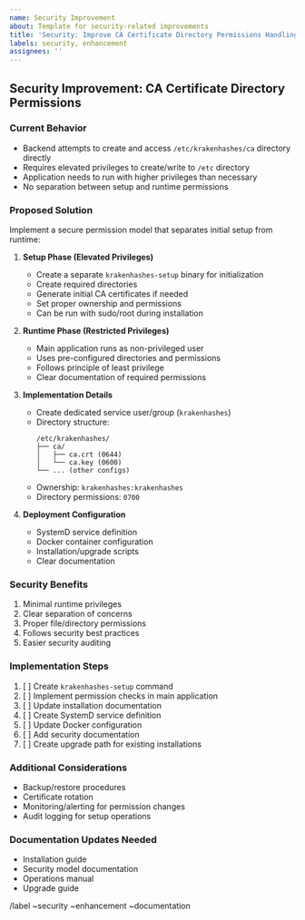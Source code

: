 ```yaml
---
name: Security Improvement
about: Template for security-related improvements
title: 'Security: Improve CA Certificate Directory Permissions Handling'
labels: security, enhancement
assignees: ''
---
```


## Security Improvement: CA Certificate Directory Permissions

### Current Behavior
- Backend attempts to create and access `/etc/krakenhashes/ca` directory directly
- Requires elevated privileges to create/write to `/etc` directory
- Application needs to run with higher privileges than necessary
- No separation between setup and runtime permissions

### Proposed Solution
Implement a secure permission model that separates initial setup from runtime:

1. **Setup Phase (Elevated Privileges)**
   - Create a separate `krakenhashes-setup` binary for initialization
   - Create required directories
   - Generate initial CA certificates if needed
   - Set proper ownership and permissions
   - Can be run with sudo/root during installation

2. **Runtime Phase (Restricted Privileges)**
   - Main application runs as non-privileged user
   - Uses pre-configured directories and permissions
   - Follows principle of least privilege
   - Clear documentation of required permissions

3. **Implementation Details**
   - Create dedicated service user/group (`krakenhashes`)
   - Directory structure:
     ```
     /etc/krakenhashes/
     ├── ca/
     │   ├── ca.crt (0644)
     │   └── ca.key (0600)
     └── ... (other configs)
     ```
   - Ownership: `krakenhashes:krakenhashes`
   - Directory permissions: `0700`

4. **Deployment Configuration**
   - SystemD service definition
   - Docker container configuration
   - Installation/upgrade scripts
   - Clear documentation

### Security Benefits
1. Minimal runtime privileges
2. Clear separation of concerns
3. Proper file/directory permissions
4. Follows security best practices
5. Easier security auditing

### Implementation Steps
1. [ ] Create `krakenhashes-setup` command
2. [ ] Implement permission checks in main application
3. [ ] Update installation documentation
4. [ ] Create SystemD service definition
5. [ ] Update Docker configuration
6. [ ] Add security documentation
7. [ ] Create upgrade path for existing installations

### Additional Considerations
- Backup/restore procedures
- Certificate rotation
- Monitoring/alerting for permission changes
- Audit logging for setup operations

### Documentation Updates Needed
- Installation guide
- Security model documentation
- Operations manual
- Upgrade guide

/label ~security ~enhancement ~documentation 